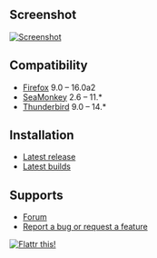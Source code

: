 ## Screenshot

[![Screenshot](https://lh4.googleusercontent.com/-EDIp4dgoEbk/T7D7No8hAgI/AAAAAAAACnE/S-ytNTrwKsY/s128/amcontext-0.0.20120510.02.png)](https://lh4.googleusercontent.com/-EDIp4dgoEbk/T7D7No8hAgI/AAAAAAAACnE/S-ytNTrwKsY/s640/amcontext-0.0.20120510.02.png "Click to enlarge")

## Compatibility

* [Firefox](https://affiliates.mozilla.org/link/banner/9337) 9.0 – 16.0a2
* [SeaMonkey](http://www.seamonkey-project.org/) 2.6 – 11.*
* [Thunderbird](https://affiliates.mozilla.org/link/banner/22063) 9.0 – 14.*

## Installation

* [Latest release](https://addons.mozilla.org/addon/am-context/?src=external-home)
* [Latest builds](https://github.com/LouCypher/AM_contextmenu/downloads)

## Supports

* [Forum](https://forums.mozilla.org/addons/viewtopic.php?t=9858)
* [Report a bug or request a feature](https://github.com/LouCypher/AM_contextmenu/issues/new)

[![Flattr this!](https://api.flattr.com/button/flattr-badge-large.png)](https://flattr.com/submit/auto?url=https%3A%2F%2Fgithub.com%2FLouCypher%2FAM_contextmenu "Flattr this!")